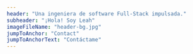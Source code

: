```yaml
---
header: "Una ingeniera de software Full-Stack impulsada."
subheader: "¡Hola! Soy Leah"
imageFileName: "header-bg.jpg"
jumpToAnchor: "Contact"
jumpToAnchorText: "Contáctame"
---
```



